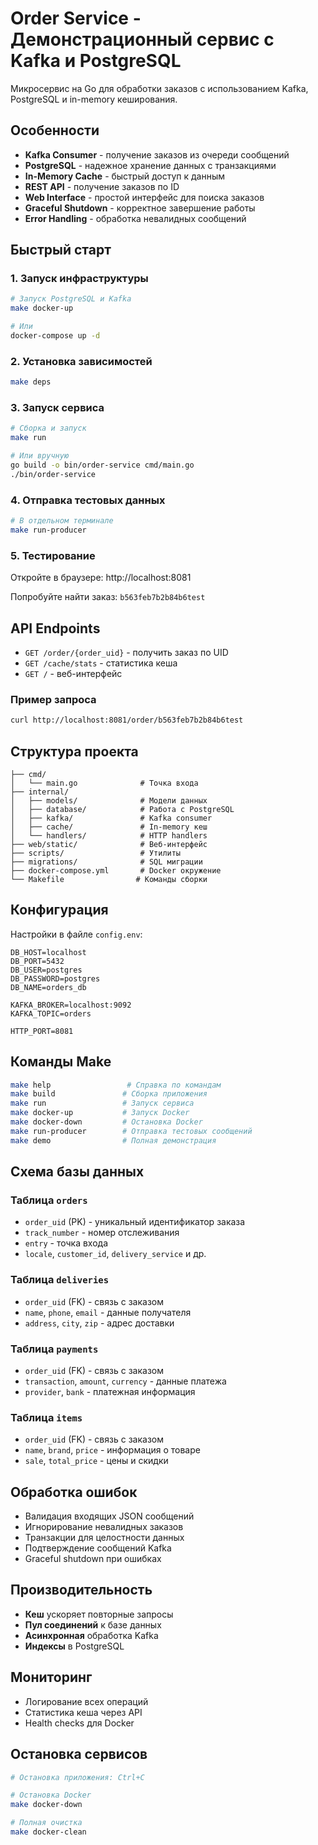 # Order Service - Демонстрационный сервис с Kafka и PostgreSQL

Микросервис на Go для обработки заказов с использованием Kafka, PostgreSQL и in-memory кеширования.

## Особенности

- **Kafka Consumer** - получение заказов из очереди сообщений
- **PostgreSQL** - надежное хранение данных с транзакциями
- **In-Memory Cache** - быстрый доступ к данным
- **REST API** - получение заказов по ID
- **Web Interface** - простой интерфейс для поиска заказов
- **Graceful Shutdown** - корректное завершение работы
- **Error Handling** - обработка невалидных сообщений

## Быстрый старт

### 1. Запуск инфраструктуры

```bash
# Запуск PostgreSQL и Kafka
make docker-up

# Или
docker-compose up -d
```

### 2. Установка зависимостей

```bash
make deps
```

### 3. Запуск сервиса

```bash
# Сборка и запуск
make run

# Или вручную
go build -o bin/order-service cmd/main.go
./bin/order-service
```

### 4. Отправка тестовых данных

```bash
# В отдельном терминале
make run-producer
```

### 5. Тестирование

Откройте в браузере: http://localhost:8081

Попробуйте найти заказ: `b563feb7b2b84b6test`

## API Endpoints

- `GET /order/{order_uid}` - получить заказ по UID
- `GET /cache/stats` - статистика кеша
- `GET /` - веб-интерфейс

### Пример запроса

```bash
curl http://localhost:8081/order/b563feb7b2b84b6test
```

## Структура проекта

```
├── cmd/
│   └── main.go              # Точка входа
├── internal/
│   ├── models/              # Модели данных
│   ├── database/            # Работа с PostgreSQL
│   ├── kafka/               # Kafka consumer
│   ├── cache/               # In-memory кеш
│   └── handlers/            # HTTP handlers
├── web/static/              # Веб-интерфейс
├── scripts/                 # Утилиты
├── migrations/              # SQL миграции
├── docker-compose.yml       # Docker окружение
└── Makefile                # Команды сборки
```

## Конфигурация

Настройки в файле `config.env`:

```env
DB_HOST=localhost
DB_PORT=5432
DB_USER=postgres
DB_PASSWORD=postgres
DB_NAME=orders_db

KAFKA_BROKER=localhost:9092
KAFKA_TOPIC=orders

HTTP_PORT=8081
```

## Команды Make

```bash
make help                 # Справка по командам
make build               # Сборка приложения
make run                 # Запуск сервиса
make docker-up           # Запуск Docker
make docker-down         # Остановка Docker
make run-producer        # Отправка тестовых сообщений
make demo                # Полная демонстрация
```

## Схема базы данных

### Таблица `orders`
- `order_uid` (PK) - уникальный идентификатор заказа
- `track_number` - номер отслеживания
- `entry` - точка входа
- `locale`, `customer_id`, `delivery_service` и др.

### Таблица `deliveries`
- `order_uid` (FK) - связь с заказом
- `name`, `phone`, `email` - данные получателя
- `address`, `city`, `zip` - адрес доставки

### Таблица `payments`
- `order_uid` (FK) - связь с заказом
- `transaction`, `amount`, `currency` - данные платежа
- `provider`, `bank` - платежная информация

### Таблица `items`
- `order_uid` (FK) - связь с заказом
- `name`, `brand`, `price` - информация о товаре
- `sale`, `total_price` - цены и скидки

## Обработка ошибок

- Валидация входящих JSON сообщений
- Игнорирование невалидных заказов
- Транзакции для целостности данных
- Подтверждение сообщений Kafka
- Graceful shutdown при ошибках

## Производительность

- **Кеш** ускоряет повторные запросы
- **Пул соединений** к базе данных
- **Асинхронная** обработка Kafka
- **Индексы** в PostgreSQL

## Мониторинг

- Логирование всех операций
- Статистика кеша через API
- Health checks для Docker

## Остановка сервисов

```bash
# Остановка приложения: Ctrl+C

# Остановка Docker
make docker-down

# Полная очистка
make docker-clean
```
